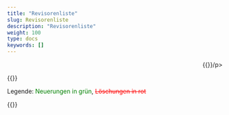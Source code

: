 ```yaml
---
title: "Revisorenliste"
slug: Revisorenliste
description: "Revisorenliste"
weight: 100
type: docs
keywords: []
---
```


<p style="text-align: right;">{{<printButton>}}/p>

  
{{<markdown>}}
  
Legende: <font color="green">Neuerungen in grün</font>, <font color="red">~~Löschungen in rot~~</font>


{{</markdown>}}